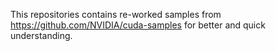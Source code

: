 This repositories contains re-worked samples from https://github.com/NVIDIA/cuda-samples for better and quick understanding.
